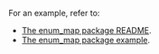 For an example, refer to:

- [The enum_map package README](https://pub.dev/packages/enum_map).
- [The enum_map package example](https://github.com/alexeyinkin/dart-enum-map/tree/main/enum_map/example).
